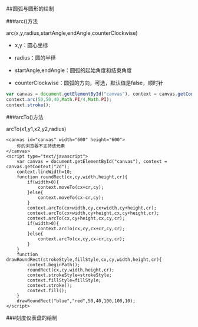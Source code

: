 ##圆弧与圆形的绘制

###arc()方法

arc(x,y,radius,startAngle,endAngle,counterClockwise)

+ x,y：圆心坐标

+ radius：圆的半径

+ startAngle,endAngle：圆弧的起始角度和结束角度

+ counterClockwise：圆弧的方向，可选，默认值是false，顺时针


```javascript
var canvas = document.getElementById("canvas"), context = canvas.getContext("2d");
context.arc(50,50,40,Math.PI/4,Math.PI);
context.stroke();
```

###arcTo()方法

arcTo(x1,y1,x2,y2,radius)

```
<canvas id="canvas" width="600" height="600">
	你的浏览器不支持该元素
</canvas>
<script type="text/javascript">
    var canvas = document.getElementById("canvas"), context = canvas.getContext("2d");
    context.lineWidth=10;
	function roundRect(cx,cy,width,height,cr){
		if(width>0){
			context.moveTo(cx+cr,cy);
		}else{
			context.moveTo(cx-cr,cy);
		}
		context.arcTo(cx+width,cy,cx+width,cy+height,cr);
		context.arcTo(cx+width,cy+height,cx,cy+height,cr);
		context.arcTo(cx,cy+height,cx,cy,cr);
		if(width>0){
			context.arcTo(cx,cy,cx+cr,cy,cr);
		}else{
			context.arcTo(cx,cy,cx-cr,cy,cr);
		}
	}
	function drawRoundRect(strokeStyle,fillStyle,cx,cy,width,height,cr){
		context.beginPath();
		roundRect(cx,cy,width,height,cr);
		context.strokeStyle=strokeStyle;
		context.fillStyle=fillStyle;
		context.stroke();
		context.fill();
	}
	drawRoundRect("blue","red",50,40,100,100,10);
</script>
```

###刻度仪表盘的绘制

